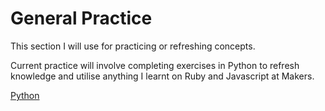 # General Practice

This section I will use for practicing or refreshing concepts.

Current practice will involve completing exercises in Python to refresh knowledge and utilise anything I learnt on Ruby and Javascript at Makers.

[Python](./Python)  

